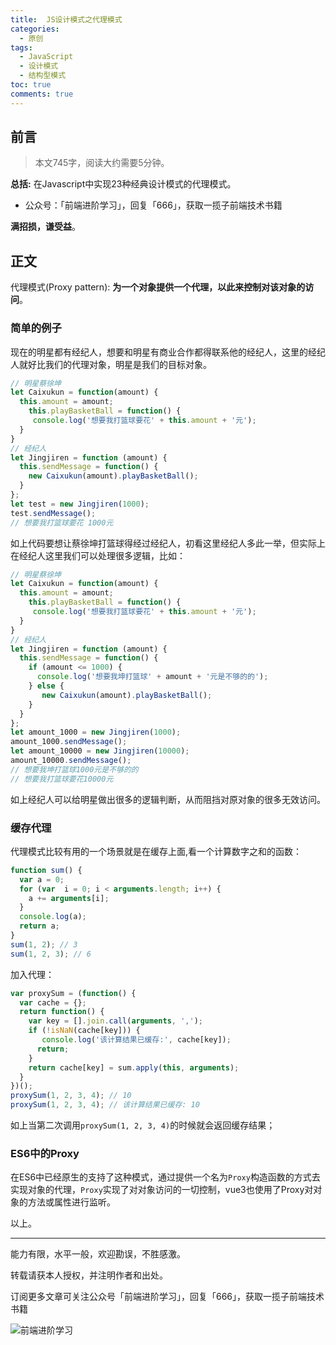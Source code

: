 ```yaml
---
title:  JS设计模式之代理模式
categories:
  - 原创
tags:
  - JavaScript
  - 设计模式
  - 结构型模式
toc: true
comments: true
---
```


## 前言

> 本文745字，阅读大约需要5分钟。

**总括:** 在Javascript中实现23种经典设计模式的代理模式。

- 公众号：「前端进阶学习」，回复「666」，获取一揽子前端技术书籍

**满招损，谦受益**。

<!-- more -->

## 正文

代理模式(Proxy pattern):   **为一个对象提供一个代理，以此来控制对该对象的访问**。

### 简单的例子

现在的明星都有经纪人，想要和明星有商业合作都得联系他的经纪人，这里的经纪人就好比我们的代理对象，明星是我们的目标对象。

```js
// 明星蔡徐坤
let Caixukun = function(amount) {
  this.amount = amount;
	this.playBasketBall = function() {
     console.log('想要我打篮球要花' + this.amount + '元');
  }
}
// 经纪人
let Jingjiren = function (amount) {
  this.sendMessage = function() {
    new Caixukun(amount).playBasketBall();
  }
};
let test = new Jingjiren(1000);
test.sendMessage();
// 想要我打篮球要花 1000元
```

如上代码要想让蔡徐坤打篮球得经过经纪人，初看这里经纪人多此一举，但实际上在经纪人这里我们可以处理很多逻辑，比如：

```js
// 明星蔡徐坤
let Caixukun = function(amount) {
  this.amount = amount;
	this.playBasketBall = function() {
     console.log('想要我打篮球要花' + this.amount + '元');
  }
}
// 经纪人
let Jingjiren = function (amount) {
  this.sendMessage = function() {
    if (amount <= 1000) {
      console.log('想要我坤打篮球' + amount + '元是不够的的');
    } else {
       new Caixukun(amount).playBasketBall();
    }
  }
};
let amount_1000 = new Jingjiren(1000);
amount_1000.sendMessage();
let amount_10000 = new Jingjiren(10000);
amount_10000.sendMessage();
// 想要我坤打篮球1000元是不够的的
// 想要我打篮球要花10000元
```

如上经纪人可以给明星做出很多的逻辑判断，从而阻挡对原对象的很多无效访问。

### 缓存代理

代理模式比较有用的一个场景就是在缓存上面,看一个计算数字之和的函数：

```js
function sum() {
  var a = 0;
  for (var  i = 0; i < arguments.length; i++) {
    a += arguments[i];
  }
  console.log(a);
  return a;
}
sum(1, 2); // 3
sum(1, 2, 3); // 6
```

加入代理：

```js
var proxySum = (function() {
  var cache = {};
  return function() {
    var key = [].join.call(arguments, ',');
    if (!isNaN(cache[key])) {
       console.log('该计算结果已缓存:', cache[key]);
      return;
    }
    return cache[key] = sum.apply(this, arguments);
  }
})();
proxySum(1, 2, 3, 4); // 10
proxySum(1, 2, 3, 4); // 该计算结果已缓存: 10
```

如上当第二次调用`proxySum(1, 2, 3, 4)`的时候就会返回缓存结果；

### ES6中的Proxy

在ES6中已经原生的支持了这种模式，通过提供一个名为`Proxy`构造函数的方式去实现对象的代理，`Proxy`实现了对对象访问的一切控制，vue3也使用了Proxy对对象的方法或属性进行监听。

以上。

---

能力有限，水平一般，欢迎勘误，不胜感激。

转载请获本人授权，并注明作者和出处。

订阅更多文章可关注公众号「前端进阶学习」，回复「666」，获取一揽子前端技术书籍

![前端进阶学习](https://image.damonare.cn/qianduanjinjie.png)